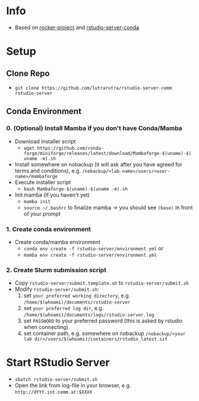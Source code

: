 # Info

- Based on [rocker-project](https://rocker-project.org/use/singularity.html) and [rstudio-server-conda](https://github.com/grst/rstudio-server-conda)


# Setup


## Clone Repo
- `git clone https://github.com/lutrarutra/rstudio-server-cemm rstudio-server`

## Conda Environment

### 0. (Optional) Install Mamba if you don't have Conda/Mamba
- Download installer script
    - `wget https://github.com/conda-forge/miniforge/releases/latest/download/Mambaforge-$(uname)-$(uname -m).sh`
- Install somewhere on nobackup (it will ask after you have agreed for terms and conditions),
e.g. `/nobackup/<lab-name>/users/<user-name>/mambaforge`
- Execute installer script
    - `bash Mambaforge-$(uname)-$(uname -m).sh`
- Init mamba (if you haven't yet)
    - `mamba init`
    - `source ~/.bashrc` to finalize mamba -> you should see `(base)` in front of your prompt

### 1. Create conda environment
- Create conda/mamba environment
    - `conda env create -f rstudio-server/environment.yml`
    or
    - `mamba env create -f rstudio-server/environment.yml`

### 2. Create Slurm submission script
- Copy  `rstudio-server/submit.template.sh` to `rstudio-server/submit.sh`
- Modify `rstudio-server/submit.sh`:
    1. set `your preferred working directory`, e.g. `/home/$(whoami)/documents/rstudio-server`
    2. set `your preferred log dir`, e.g. `/home/$(whoami)/documents/logs/rstudio-server.log`
    3. set `PASSWORD` to your preferred password (this is asked by rstudio when connecting)
    4. set container path, e.g. somewhere on nobackup `/nobackup/<your lab dir>/users/$(whoami)/containers/rstudio_latest.sif`

# Start RStudio Server
- `sbatch rstudio-server/submit.sh`
- Open the link from log-file in your browser, e.g. `http://dYYY.int.cemm.at:$XXXX`






